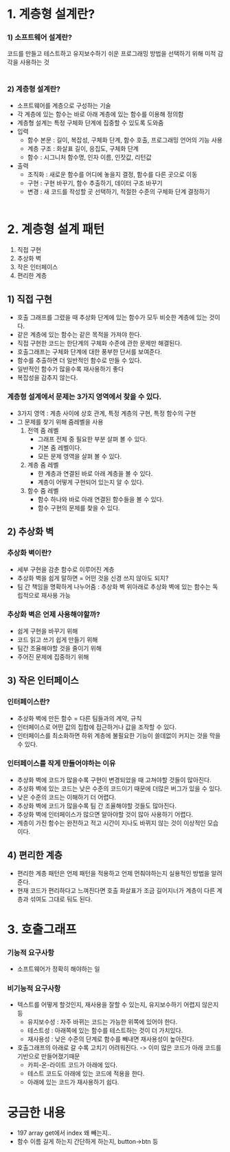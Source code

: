 
# 1. 계층형 설계란?
### 1) 소프트웨어 설계란?
코드를 만들고 테스트하고 유지보수하기 쉬운 프로그래밍 방법을 선택하기 위해 미적 감각을 사용하는 것
<br></br>
### 2) 계층형 설계란?
- 소프트웨어를 계층으로 구성하는 기술
- 각 계층에 있는 함수는 바로 아래 계층에 있는 함수를 이용해 정의함
- 계층형 설계는 특정 구체화 단계에 집중할 수 있도록 도와줌
- 입력
  - 함수 본문	: 길이, 복잡성, 구체화 단계, 함수 호출, 프로그래밍 언어의 기능 사용
  - 계층 구조	: 화살표 길이, 응집도, 구체화 단계
  - 함수 : 시그니처	함수명, 인자 이름, 인잣값, 리턴값
- 출력
  - 조직화	: 새로운 함수를 어디에 놓을지 결정, 함수를 다른 곳으로 이동
  - 구현	: 구현 바꾸기, 함수 추출하기, 데이터 구조 바꾸기
  - 변경	: 새 코드를 작성할 곳 선택하기, 적절한 수준의 구체화 단계 결정하기
<br></br>
# 2. 계층형 설계 패턴
1) 직접 구현
2) 추상화 벽
3) 작은 인터페이스
4) 편리한 계층

## 1) 직접 구현

- 호출 그래프를 그렸을 때 추상화 단계에 있는 함수가 모두 비슷한 계층에 있는 것이다.
- 같은 계층에 있는 함수는 같은 목적을 가져야 한다.
- 직접 구현한 코드는 한단계의 구체화 수준에 관한 문제만 해결된다.
- 호출그래프는 구체화 단계에 대한 풍부한 단서를 보여준다.
- 함수를 추출하면 더 일반적인 함수로 만들 수 있다.
- 일반적인 함수가 많을수록 재사용하기 좋다
- 복잡성을 감추지 않는다.


### 계층형 설계에서 문제는 3가지 영역에서 찾을 수 있다.
- 3가지 영역 : 계층 사이에 상호 관계, 특정 계층의 구현, 특정 함수의 구현
- 그 문제를 찾기 위해 줌레벨을 사용
  1. 전역 줌 례벨
      - 그래프 전체 중 필요한 부분 살펴 볼 수 있다.
      - 기본 줌 레벨이다.
      - 모든 문제 영역을 살펴 볼 수 있다.
  2. 계층 줌 레벨
      - 한 계층과 연결된 바로 아래 계층을 볼 수 있다.
      - 계층이 어떻게 구현되어 있는지 알 수 있다.
  3. 함수 줌 레벨
      - 함수 하나와 바로 아래 연결된 함수들을 볼 수 있다.
      - 함수 구현의 문제를 찾을 수 있다.


## 2) 추상화 벽

### 추상화 벽이란? 
- 세부 구현을 감춘 함수로 이루어진 계층
- 추상화 벽을 쉽게 말하면 = 어떤 것을 신경 쓰지 않아도 되지?
- 팀 간 책임을 명확하게 나누어줌 : 추상화 벽 위아래로 추상화 벽에 있는 함수는 독립적으로 재사용 가능


### 추상화 벽은 언제 사용해야할까?
- 쉽게 구현을 바꾸기 위해
- 코드 읽고 쓰기 쉽게 만들기 위해
- 팀간 조율해야할 것을 줄이기 위해
- 주어진 문제에 집중하기 위해

## 3) 작은 인터페이스

### 인터페이스란?
- 추상화 벽에 만든 함수 = 다른 팀들과의 계약, 규칙
- 인터페이스로 어떤 값의 집합에 접근하거나 값을 조작할 수 있다.
- 인터페이스를 최소화하면 하위 계층에 불필요한 기능이 쓸데없이 커지는 것을 막을 수 있다.


### 인터페이스를 작게 만들어야하는 이유

- 추상화 벽에 코드가 많을수록 구현이 변경되었을 때 고쳐야할 것들이 많아진다.
- 추상화 벽에 있는 코드는 낮은 수준의 코드이기 때문에 더많은 버그가 있을 수 있다.
- 낮은 수준의 코드는 이해하기 더 어렵다.
- 추상화 벽에 코드가 많을수록 팀 간 조율해야할 것들도 많아진다.
- 추상화 벽에 인터페이스가 많으면 알아야할 것이 많아 사용하기 어렵다.
- 계층이 가진 함수는 완전하고 적고 시간이 지나도 바뀌지 않는 것이 이상적인 모습이다.

## 4) 편리한 계층

- 편리한 계층 패턴은 언제 패턴을 적용하고 언제 먼춰야하는지 실용적인 방법을 알려준다.
- 현재 코드가 편리하다고 느껴진다면 호출 화살표가 조금 길어지너가 계층이 다른 계층과 섞여도 그대로 둬도 된다.


# 3. 호출그래프

### 기능적 요구사항
- 소프트웨어가 정확히 해야하는 일
### 비기능적 요구사항
- 텍스트를 어떻게 할것인지, 재사용을 잘할 수 있는지, 유지보수하기 어렵지 않은지 등
  - 유지보수성 : 자주 바뀌는 코드는 가능한 위쪽에 있어야 한다.
  - 테스트성 : 아래쪽에 있는 함수를 테스트하는 것이 더 가치있다.
  - 재사용성 : 낮은 수준의 단계로 함수를 빼내면 재사용성이 높아진다.
- 호출그래프의 아래로 갈 수록 고치기 어려워진다. -> 이미 많은 코드가 아래 코드를 기반으로 만들어졌기때문
  - 카피-온-라이트 코드가 아래에 있다.
  - 테스트 코드도 아래에 있는 코드에 적용을 한다.
  - 아래에 있는 코드가 재사용하기 쉽다.

# 궁금한 내용
- 197 array get에서 index 왜 빼는지..
- 함수 이름 길게 하는지 간단하게 하는지, button->btn 등
